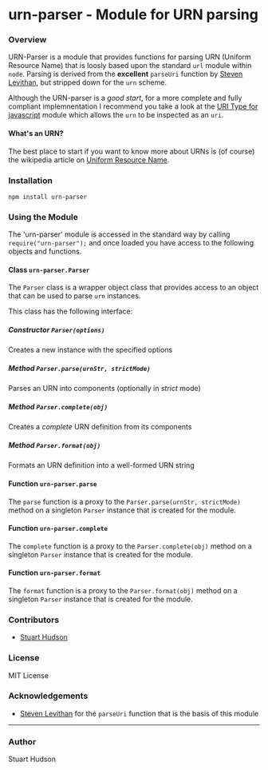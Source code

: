 urn-parser - Module for URN parsing
==========

### Overview

URN-Parser is a module that provides functions for parsing URN (Uniform Resource Name) that is loosly 
based upon the standard `url` module within `node`.  Parsing is derived from the **excellent** `parseUri` 
function by [Steven Levithan](http://stevenlevithan.com), but stripped down for the `urn` scheme.

Although the URN-parser is a *good start*, for a more complete and fully compliant implemnentation 
I recommend you take a look at the [URI Type for javascript](https://github.com/webr3/URI) module which
allows the `urn` to be inspected as an `uri`.

#### What's an URN?

The best place to start if you want to know more about URNs is (of course) the wikipedia article on
[Uniform Resource Name](http://en.wikipedia.org/wiki/Uniform_Resource_Name).

### Installation
	npm install urn-parser

### Using the Module
The 'urn-parser' module is accessed in the standard way by calling `require("urn-parser");` and once loaded 
you have access to the following objects and functions.

#### Class `urn-parser.Parser`
The `Parser` class is a wrapper object class that provides access to an object that can be 
used to parse `urn` instances.

This class has the following interface:

##### Constructor `Parser(options)`
Creates a new instance with the specified options

##### Method `Parser.parse(urnStr, strictMode)`
Parses an URN into components (optionally in *strict* mode)

##### Method `Parser.complete(obj)`
Creates a *complete* URN definition from its components

##### Method `Parser.format(obj)`
Formats an URN definition into a well-formed URN string

#### Function `urn-parser.parse`
The `parse` function is a proxy to the `Parser.parse(urnStr, strictMode)` method on a singleton `Parser`
instance that is created for the module.

#### Function `urn-parser.complete`
The `complete` function is a proxy to the `Parser.complete(obj)` method on a singleton `Parser`
instance that is created for the module.

#### Function `urn-parser.format`
The `format` function is a proxy to the `Parser.format(obj)` method on a singleton `Parser`
instance that is created for the module.

### Contributors
- [Stuart Hudson](https://github.com/goulash1971)

### License
MIT License

### Acknowledgements
- [Steven Levithan](http://stevenlevithan.com) for the `parseUri` function that is the basis of this module

---
### Author
Stuart Hudson		 

